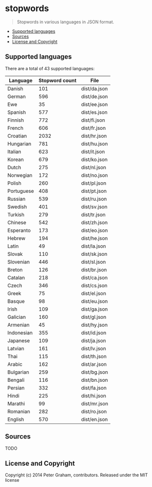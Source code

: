 # stopwords

> Stopwords in various languages in JSON format.

* [Supported languages](#supported-languages)
* [Sources](#sources)
* [License and Copyright](#license-and-copyright)


## Supported languages
There are a total of 43 supported languages:

Language | Stopword count | File
--- | --- | ---
Danish | 101 | dist/da.json
German | 596 | dist/de.json
Ewe | 35 | dist/ee.json
Spanish | 577 | dist/es.json
Finnish | 772 | dist/fi.json
French | 606 | dist/fr.json
Croatian | 2032 | dist/hr.json
Hungarian | 781 | dist/hu.json
Italian | 623 | dist/it.json
Korean | 679 | dist/ko.json
Dutch | 275 | dist/nl.json
Norwegian | 172 | dist/no.json
Polish | 260 | dist/pl.json
Portuguese | 408 | dist/pt.json
Russian | 539 | dist/ru.json
Swedish | 401 | dist/sv.json
Turkish | 279 | dist/tr.json
Chinese | 542 | dist/zh.json
Esperanto | 173 | dist/eo.json
Hebrew | 194 | dist/he.json
Latin | 49 | dist/la.json
Slovak | 110 | dist/sk.json
Slovenian | 446 | dist/sl.json
Breton | 126 | dist/br.json
Catalan | 218 | dist/ca.json
Czech | 346 | dist/cs.json
Greek | 75 | dist/el.json
Basque | 98 | dist/eu.json
Irish | 109 | dist/ga.json
Galician | 160 | dist/gl.json
Armenian | 45 | dist/hy.json
Indonesian | 355 | dist/id.json
Japanese | 109 | dist/ja.json
Latvian | 161 | dist/lv.json
Thai | 115 | dist/th.json
Arabic | 162 | dist/ar.json
Bulgarian | 259 | dist/bg.json
Bengali | 116 | dist/bn.json
Persian | 332 | dist/fa.json
Hindi | 225 | dist/hi.json
Marathi | 99 | dist/mr.json
Romanian | 282 | dist/ro.json
English | 570 | dist/en.json



## Sources
TODO

## License and Copyright
Copyright (c) 2014 Peter Graham, contributors.
Released under the MIT license
